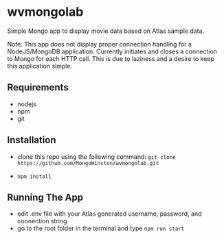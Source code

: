 # wvmongolab
Simple Mongo app to display movie data based on Atlas sample data.

Note: This app does not display proper connection handling for a NodeJS/MongoDB application. Currently initiates and closes a connection to Mongo for each HTTP call. This is due to laziness and a desire to keep this application simple. 

## Requirements
- nodejs
- npm
- git

## Installation 

- clone this repo using the following command:
`git clone https://github.com/MongoWinston/wvmongolab.git`

- `npm install`


## Running The App
- edit .env file with your Atlas generated username, password, and connection string
- go to the root folder in the terminal and type `npm run start`
